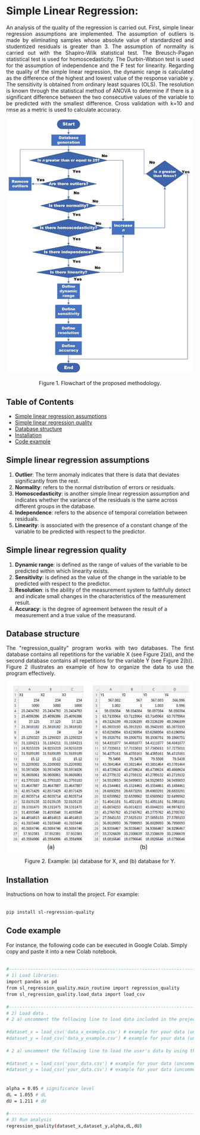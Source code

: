 # Simple Linear Regression:
<div align="justify">
An analysis of the quality of the regression is carried out.
First, simple linear regression assumptions are implemented. The assumption of outliers is made by eliminating samples whose absolute value of standardized and studentized residuals is greater than 3. The assumption of normality is carried out with the Shapiro-Wilk statistical test. The Breusch-Pagan statistical test is used for homoscedasticity. The Durbin-Watson test is used for the assumption of independence and the F test for linearity.
Regarding the quality of the simple linear regression, the dynamic range is calculated as the difference of the highest and lowest value of the response variable y. The sensitivity is obtained from ordinary least squares (OLS). The resolution is known through the statistical method of ANOVA to determine if there is a significant difference between the two consecutive values of the variable to be predicted with the smallest difference. Cross validation with k=10 and rmse as a metric is used to calculate accuracy.
</div>

<p align="center">
    <img src="https://raw.githubusercontent.com/aplatag/project_SL_regression_quality/main/images/RlinealMW.jpeg" alt="methodology" width="500" >
</p>
<div align="center">
Figure 1. Flowchart of the proposed methodology.
</div>


## Table of Contents
- [Simple linear regression assumptions](#simple-linear-regression-assumptions)
- [Simple linear regression quality](#simple-linear-regression-quality)
- [Database structure](#database-structure)
- [Installation](#installation)
- [Code example](#code-example)



## Simple linear regression assumptions

1.  **Outlier**: The term anomaly indicates that there is data that deviates significantly from the rest.
2. **Normality**: refers to the normal distribution of errors or residuals.
3. **Homoscedasticity**:  is another simple linear regression assumption and indicates whether the variance of the residuals is the same across different groups in the database.
4. **Independence**:  refers to the absence of temporal correlation between residuals.
5. **Linearity**:  is associated with the presence of a constant change of the variable to be predicted with respect to the predictor.

## Simple linear regression quality

1.	**Dynamic range**: is defined as the range of values of the variable to be predicted within which linearity exists.
2.	**Sensitivity**: is defined as the value of the change in the variable to be predicted with respect to the predictor.
3.	**Resolution**: is the ability of the measurement system to faithfully detect and indicate small changes in the characteristics of the measurement result.
4.	**Accuracy**: is the degree of agreement between the result of a measurement and a true value of the measurand.

## Database structure
<div align="justify">
The "regression_quality" program works with two databases. The first database contains all repetitions for the variable X (see Figure 2(a)), and the second database contains all repetitions for the variable Y (see Figure 2(b)). Figure 2 illustrates an example of how to organize the data to use the program effectively.
</div>


<p align="center">
    <img src="https://raw.githubusercontent.com/aplatag/project_SL_regression_quality/main/images/example_dataset.png" alt="database" width="500" >
</p>
<div align="center">
Figure 2. Example: (a) database for X, and (b) database for Y.
</div>

## Installation

Instructions on how to install the project. For example:
```bash

pip install sl-regression-quality
```
## Code example
For instance, the following code can be executed in Google Colab. Simply copy and paste it into a new Colab notebook.
```bash

#--------------------------------------------------------------------------------
# 1) Load libraries:
import pandas as pd
from sl_regression_quality.main_routine import regression_quality
from sl_regression_quality.load_data import load_csv

#--------------------------------------------------------------------------------
# 2) Load data . 
# 2 a) uncomment the following line to load data included in the project (as an example)

#dataset_x = load_csv('data_x_example.csv') # example for your data (uncomment line)
#dataset_y = load_csv('data_y_example.csv') # example for your data (uncomment line)

# 2 a) uncomment the following line to load the user's data by using the .csv file (described in the Database Structure section)

#dataset_x = load_csv('your_data.csv') # example for your data (uncomment line)
#dataset_y = load_csv('your_data.csv') # example for your data (uncomment line)


alpha = 0.05 # significance level
dL = 1.055 # dL
dU = 1.211 # dU

#--------------------------------------------------------------------------------
# 3) Run analysis
regression_quality(dataset_x,dataset_y,alpha,dL,dU)

```
